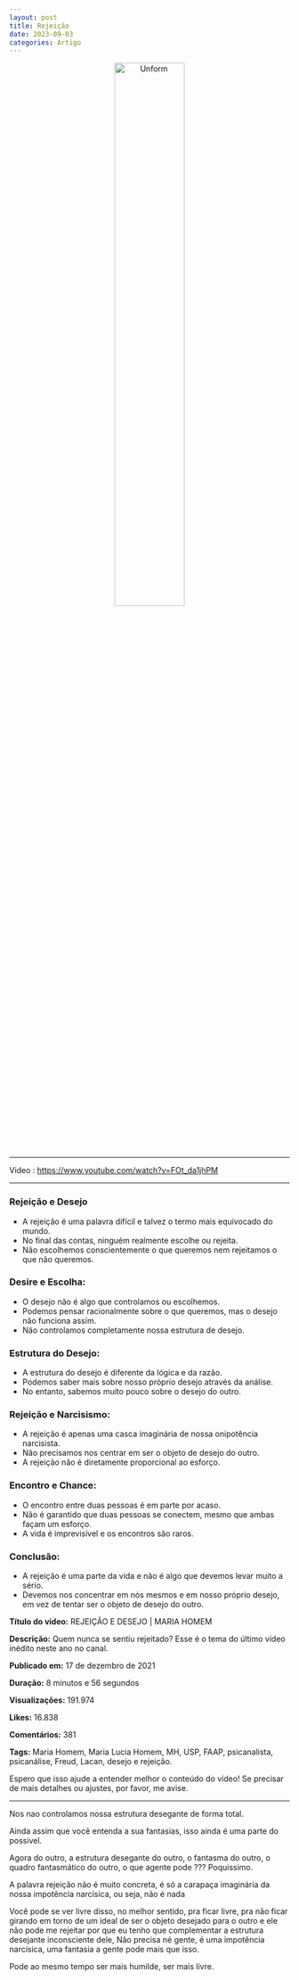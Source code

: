 ```yaml
---
layout: post
title: Rejeição
date: 2023-09-03
categories: Artigo
---
```


<p align="center">
<img src="{{ site.baseurl }}/images/2023-09-03-Rejeicao.png" height="50%" width="50%" alt="Unform" />
</p>

---

Video : https://www.youtube.com/watch?v=FOt_da1jhPM 

---

### **Rejeição e Desejo**
- A rejeição é uma palavra difícil e talvez o termo mais equivocado do mundo.
- No final das contas, ninguém realmente escolhe ou rejeita.
- Não escolhemos conscientemente o que queremos nem rejeitamos o que não queremos.

### **Desire e Escolha:**
- O desejo não é algo que controlamos ou escolhemos.
- Podemos pensar racionalmente sobre o que queremos, mas o desejo não funciona assim.
- Não controlamos completamente nossa estrutura de desejo.

### **Estrutura do Desejo:**
- A estrutura do desejo é diferente da lógica e da razão.
- Podemos saber mais sobre nosso próprio desejo através da análise.
- No entanto, sabemos muito pouco sobre o desejo do outro.

### **Rejeição e Narcisismo:**
- A rejeição é apenas uma casca imaginária de nossa onipotência narcisista.
- Não precisamos nos centrar em ser o objeto de desejo do outro.
- A rejeição não é diretamente proporcional ao esforço.

### **Encontro e Chance:**
- O encontro entre duas pessoas é em parte por acaso.
- Não é garantido que duas pessoas se conectem, mesmo que ambas façam um esforço.
- A vida é imprevisível e os encontros são raros.

### **Conclusão:**
- A rejeição é uma parte da vida e não é algo que devemos levar muito a sério.
- Devemos nos concentrar em nós mesmos e em nosso próprio desejo, em vez de tentar ser o objeto de desejo do outro.

**Título do vídeo:** REJEIÇÃO E DESEJO | MARIA HOMEM

**Descrição:** Quem nunca se sentiu rejeitado? Esse é o tema do último vídeo inédito neste ano no canal.

**Publicado em:** 17 de dezembro de 2021

**Duração:** 8 minutos e 56 segundos

**Visualizações:** 191.974

**Likes:** 16.838

**Comentários:** 381

**Tags:** Maria Homem, Maria Lucia Homem, MH, USP, FAAP, psicanalista, psicanálise, Freud, Lacan, desejo e rejeição.

Espero que isso ajude a entender melhor o conteúdo do vídeo! Se precisar de mais detalhes ou ajustes, por favor, me avise.

---

Nos nao controlamos nossa estrutura desegante de forma total.

Ainda assim que você entenda a sua fantasias, isso ainda é uma parte do possivel.

Agora do outro, a estrutura desegante do outro, o fantasma do outro, o quadro fantasmático do outro, o que agente pode ??? Poquissimo.

A palavra rejeição não é muito concreta, 
é só a carapaça imaginária da nossa impotência narcísica, ou seja, não é nada

Você pode se ver livre disso, no melhor sentido, pra ficar livre, pra não ficar girando em torno de um ideal de ser o objeto desejado para o outro e ele não pode me rejeitar por que eu tenho que complementar a estrutura desejante inconsciente dele, Não precisa né gente, é uma impotência narcísica, uma fantasia a gente pode mais que isso.

Pode ao mesmo tempo ser mais humilde, ser mais livre.



